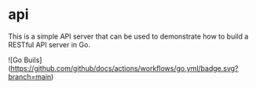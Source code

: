 api
===

This is a simple API server that can be used to demonstrate how to build a RESTful API server in Go.

![Go Buils]
(https://github.com/github/docs/actions/workflows/go.yml/badge.svg?branch=main)